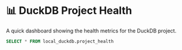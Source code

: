 # 📊 DuckDB Project Health

A quick dashboard showing the health metrics for the DuckDB project.

```sql project_health_data
SELECT * FROM local_duckdb.project_health
```